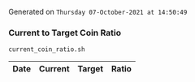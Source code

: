 Generated on `Thursday 07-October-2021 at 14:50:49`

### Current to Target Coin Ratio
`current_coin_ratio.sh`

Date|Current|Target|Ratio
---|---|---|---
